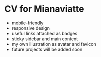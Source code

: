 # CV for Mianaviatte

* mobile-friendly
* responsive design
* useful links attached as badges
* sticky sidebar and main content
* my own illustration as avatar and favicon
* future projects will be added soon
